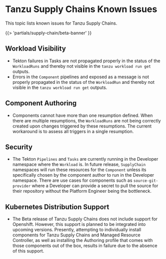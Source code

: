 # Tanzu Supply Chains Known Issues

This topic lists known issues for Tanzu Supply Chains.

{{> 'partials/supply-chain/beta-banner' }}

## Workload Visibility

- Tekton failures in Tasks are not propagated properly in the status of the `WorkloadRuns` and
thereby not visible in the `tanzu workload run get` outputs.
- Errors in the `Component` pipelines and exposed as a message is not properly propagated in the
status of the `WorkloadRun` and thereby not visible in the `tanzu workload run get` outputs.

## Component Authoring

- Components cannot have more than one resumption defined. When there are multiple resumptions,
the `WorkloadRuns` are not being correctly created upon changes triggered by these resumptions.
The current workaround is to assess all triggers in a single resumption.

## Security

- The Tekton `Pipelines` and `Tasks` are currently running in the Developer namespace where the
`Workload` is. In future release, `SupplyChain` namespaces will run these resources for the
`Component` unless its specifically chosen by the component author to run in the Developer
namespace. There are use cases for components such as `source-git-provider` where a Developer
can provide a secret to pull the source for their repository without the Platform Engineer being the bottleneck.

## Kubernetes Distribution Support

- The Beta release of Tanzu Supply Chains does not include support for Openshift. However, this
support is planned to be integrated into upcoming versions. Presently, attempting to individually
install components for Tanzu Supply Chains and Managed Resource Controller, as well as installing
the Authoring profile that comes with those components out of the box, results in failure due
to the absence of this support.
